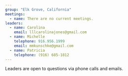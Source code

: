 ```yaml
---
group: "Elk Grove, California"
meetings:
  - name: There are no current meetings.
leaders:
  - name: Carolina 
    email: lllcarolinajones@gmail.com
  - name: Michelle
    telephone: 916.956.1999
    email: mmkunschke@gmail.com
  - name: Patricia
    telephone: (916) 685-1812
---
```

Leaders are open to questions via phone calls and emails.
